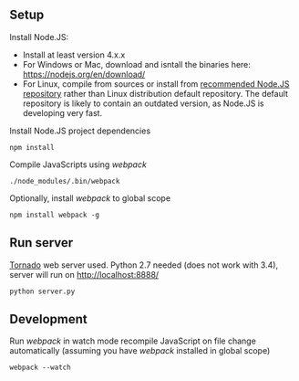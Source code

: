 ## Setup
Install Node.JS: 
  * Install at least version 4.x.x 
  * For Windows or Mac, download and isntall the binaries here: https://nodejs.org/en/download/
  * For Linux, compile from sources or install from [recommended Node.JS repository](https://nodejs.org/en/download/package-manager/) rather than Linux distribution default repository. The default repository is likely to contain an outdated version, as Node.JS is developing very fast.

Install Node.JS project dependencies
```
npm install
```
Compile JavaScripts using _webpack_
```
./node_modules/.bin/webpack
```
Optionally, install _webpack_ to global scope
```
npm install webpack -g
```

## Run server
[Tornado](http://www.tornadoweb.org/ "Tornado") web server used. Python 2.7 needed (does not work with 3.4), server will run on [http://localhost:8888/](http://localhost:8888/)
```
python server.py
```

## Development
Run _webpack_ in watch mode recompile JavaScript on file change automatically (assuming you have _webpack_ installed in global scope)
```
webpack --watch
```
